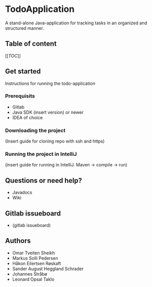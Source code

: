 # TodoApplication
A stand-alone Java-application for tracking tasks in an organized and structured manner.

## Table of content
[[_TOC_]]

## Get started
Instructions for running the todo-application

### Prerequisits
* Gitlab
* Java SDK (insert version) or newer
* IDEA of choice

### Downloading the project
(Insert guide for cloning repo with ssh and https)

### Running the project in IntelliJ
(insert guide for running in IntelliJ. Maven -> compile -> run)

## Questions or need help?
* Javadocs
* Wiki

## Gitlab issueboard
* (gitlab issueboard)

## Authors
* Omar Tveiten Sheikh
* Markus Solli Pedersen
* Håkon Eilertsen Røskaft
* Sander August Heggland Schrader
* Johannes Stråbø
* Leonard Opsal Taklo

